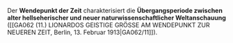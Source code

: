 
Der **Wendepunkt der Zeit** charakterisiert die **Übergangsperiode zwischen alter hellseherischer und neuer naturwissenschaftlicher Weltanschauung** ([[GA062 (11.) LIONARDOS GEISTIGE GRÖSSE AM WENDEPUNKT ZUR NEUEREN ZEIT, Berlin, 13. Februar 1913|GA062/11]]).
